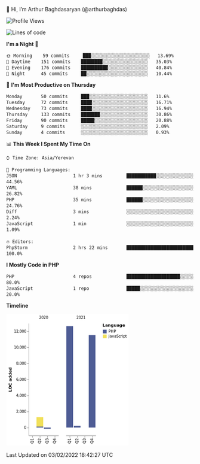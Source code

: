 👋 Hi, I’m Arthur Baghdasaryan (@arthurbaghdas)


<!--START_SECTION:waka-->
![Profile Views](http://img.shields.io/badge/Profile%20Views-0-blue)

![Lines of code](https://img.shields.io/badge/From%20Hello%20World%20I%27ve%20Written-26%20Thousand%20lines%20of%20code-blue)

**I'm a Night 🦉** 

```text
🌞 Morning    59 commits     ███░░░░░░░░░░░░░░░░░░░░░░   13.69% 
🌆 Daytime    151 commits    ████████░░░░░░░░░░░░░░░░░   35.03% 
🌃 Evening    176 commits    ██████████░░░░░░░░░░░░░░░   40.84% 
🌙 Night      45 commits     ██░░░░░░░░░░░░░░░░░░░░░░░   10.44%

```
📅 **I'm Most Productive on Thursday** 

```text
Monday       50 commits     ███░░░░░░░░░░░░░░░░░░░░░░   11.6% 
Tuesday      72 commits     ████░░░░░░░░░░░░░░░░░░░░░   16.71% 
Wednesday    73 commits     ████░░░░░░░░░░░░░░░░░░░░░   16.94% 
Thursday     133 commits    ███████░░░░░░░░░░░░░░░░░░   30.86% 
Friday       90 commits     █████░░░░░░░░░░░░░░░░░░░░   20.88% 
Saturday     9 commits      ░░░░░░░░░░░░░░░░░░░░░░░░░   2.09% 
Sunday       4 commits      ░░░░░░░░░░░░░░░░░░░░░░░░░   0.93%

```


📊 **This Week I Spent My Time On** 

```text
⌚︎ Time Zone: Asia/Yerevan

💬 Programming Languages: 
JSON                     1 hr 3 mins         ███████████░░░░░░░░░░░░░░   44.56% 
YAML                     38 mins             ██████░░░░░░░░░░░░░░░░░░░   26.82% 
PHP                      35 mins             ██████░░░░░░░░░░░░░░░░░░░   24.76% 
Diff                     3 mins              ░░░░░░░░░░░░░░░░░░░░░░░░░   2.24% 
JavaScript               1 min               ░░░░░░░░░░░░░░░░░░░░░░░░░   1.09%

🔥 Editors: 
PhpStorm                 2 hrs 22 mins       █████████████████████████   100.0%

```

**I Mostly Code in PHP** 

```text
PHP                      4 repos             ████████████████████░░░░░   80.0% 
JavaScript               1 repo              █████░░░░░░░░░░░░░░░░░░░░   20.0%

```


**Timeline**

![Chart not found](https://raw.githubusercontent.com/arthurbaghdas/arthurbaghdas/main/charts/bar_graph.png) 


 Last Updated on 03/02/2022 18:42:27 UTC
<!--END_SECTION:waka-->
